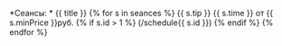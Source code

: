 *Сеансы: * {{ title }}
{% for s in seances %}
 {{ s.tip }} {{ s.time }} от {{ s.minPrice }}руб. {% if s.id > 1 %} (/schedule{{ s.id }}) {% endif %}
{% endfor %}